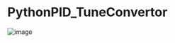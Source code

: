 # PythonPID_TuneConvertor



![image](https://user-images.githubusercontent.com/92536730/179555338-7f85ff30-4558-4d75-ba17-e693bed29d6c.png)

